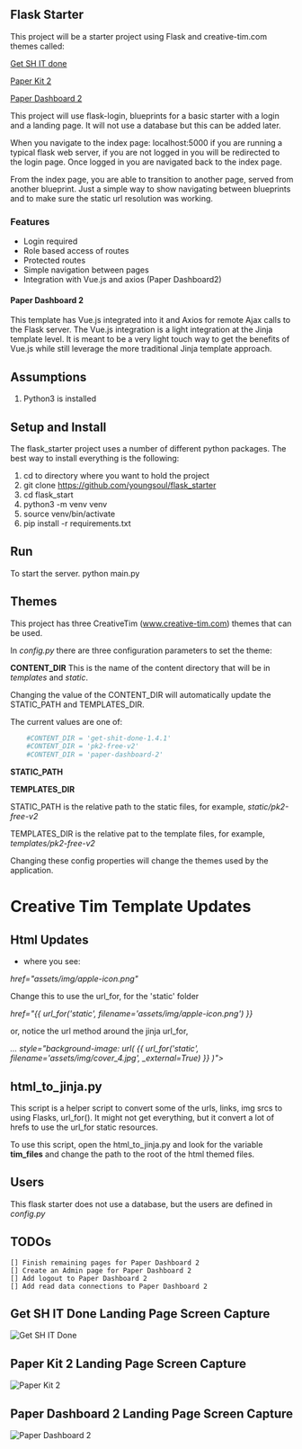 ## Flask Starter

This project will be a starter project using Flask and creative-tim.com themes called:

[Get SH IT done](https://www.creative-tim.com/product/get-shit-done-kit)

[Paper Kit 2](https://www.creative-tim.com/product/paper-kit-2)

[Paper Dashboard 2](https://www.creative-tim.com/product/paper-dashboard-2)

This project will use flask-login, blueprints for a basic starter with a login and a landing page.  It will not use a database but this can be added later.

When you navigate to the index page: localhost:5000 if you are running a typical flask web server, if you are not logged in you will be redirected to the login page.  Once logged in you are navigated back to the index page.

From the index page, you are able to transition to another page, served from another blueprint.  Just a simple way to show navigating between blueprints and to make sure the static url resolution was working.


### Features

- Login required
- Role based access of routes
- Protected routes
- Simple navigation between pages
- Integration with Vue.js and axios (Paper Dashboard2)

#### Paper Dashboard 2
This template has Vue.js integrated into it and Axios for remote Ajax calls to the Flask server.  The Vue.js integration is a light integration at the Jinja template level.  It is meant to be a very light touch way to get the benefits of Vue.js while still leverage the more traditional Jinja template approach.


## Assumptions

  1) Python3 is installed

## Setup and Install
The flask_starter project uses a number of different python packages.  The best way to install everything is the following:

  1) cd to directory where you want to hold the project
  2) git clone https://github.com/youngsoul/flask_starter
  3) cd flask_start
  4) python3 -m venv venv
  5) source venv/bin/activate
  6) pip install -r requirements.txt

## Run

To start the server.
python main.py

## Themes

This project has three CreativeTim (www.creative-tim.com) themes that can be used.

In *config.py* there are three configuration parameters to set the theme:

**CONTENT_DIR**
This is the name of the content directory that will be in *templates* and *static*.

Changing the value of the CONTENT_DIR will automatically update the STATIC_PATH and TEMPLATES_DIR.

The current values are one of:

```python
    #CONTENT_DIR = 'get-shit-done-1.4.1'
    #CONTENT_DIR = 'pk2-free-v2'
    #CONTENT_DIR = 'paper-dashboard-2'
```

**STATIC_PATH**

**TEMPLATES_DIR**

STATIC_PATH is the relative path to the static files, for example, *static/pk2-free-v2*

TEMPLATES_DIR is the relative pat to the template files, for example, *templates/pk2-free-v2*

Changing these config properties will change the themes used by the application.


# Creative Tim Template Updates

## Html Updates

* where you see:

*href="assets/img/apple-icon.png"*


Change this to use the url_for, for the 'static' folder

*href="{{ url_for('static', filename='assets/img/apple-icon.png') }}*

or, notice the url method around the jinja url_for,

*... style="background-image: url( {{ url_for('static', filename='assets/img/cover_4.jpg', _external=True) }} )">*


## html_to_jinja.py

This script is a helper script to convert some of the urls, links, img srcs to using Flasks, url_for().  It might not get everything, but it convert a lot of hrefs to use the url_for static resources.

To use this script, open the html_to_jinja.py and look for the variable **tim_files** and change the path to the root of the html themed files.


## Users

This flask starter does not use a database, but the users are defined in *config.py*


## TODOs

    [] Finish remaining pages for Paper Dashboard 2
    [] Create an Admin page for Paper Dashboard 2
    [] Add logout to Paper Dashboard 2
    [] Add read data connections to Paper Dashboard 2

## Get SH IT Done Landing Page Screen Capture
![Get SH IT Done](./creative-tim/images/getshitdone.png)

## Paper Kit 2 Landing Page Screen Capture
![Paper Kit 2](./creative-tim/images/paperkit2.png)

## Paper Dashboard 2 Landing Page Screen Capture
![Paper Dashboard 2](./creative-tim/images/paperdashboard2.png)
